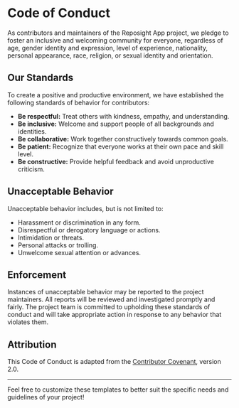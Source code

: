 # Code of Conduct

As contributors and maintainers of the Reposight App project, we pledge to foster an inclusive and welcoming community for everyone, regardless of age, gender identity and expression, level of experience, nationality, personal appearance, race, religion, or sexual identity and orientation.

## Our Standards

To create a positive and productive environment, we have established the following standards of behavior for contributors:

- **Be respectful:** Treat others with kindness, empathy, and understanding.
- **Be inclusive:** Welcome and support people of all backgrounds and identities.
- **Be collaborative:** Work together constructively towards common goals.
- **Be patient:** Recognize that everyone works at their own pace and skill level.
- **Be constructive:** Provide helpful feedback and avoid unproductive criticism.

## Unacceptable Behavior

Unacceptable behavior includes, but is not limited to:
- Harassment or discrimination in any form.
- Disrespectful or derogatory language or actions.
- Intimidation or threats.
- Personal attacks or trolling.
- Unwelcome sexual attention or advances.

## Enforcement

Instances of unacceptable behavior may be reported to the project maintainers. All reports will be reviewed and investigated promptly and fairly. The project team is committed to upholding these standards of conduct and will take appropriate action in response to any behavior that violates them.

## Attribution

This Code of Conduct is adapted from the [Contributor Covenant](https://www.contributor-covenant.org/), version 2.0.

---

Feel free to customize these templates to better suit the specific needs and guidelines of your project!
